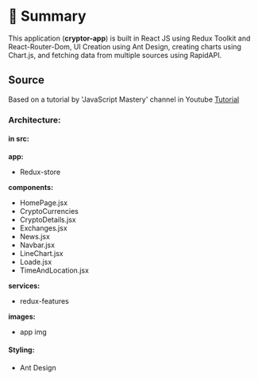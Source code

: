 # 📣 **Summary**

This application (**cryptor-app**) is built in React JS using Redux Toolkit and React-Router-Dom, UI Creation using Ant Design, creating charts using Chart.js, and fetching data from multiple sources using RapidAPI.

## Source

Based on a tutorial by 'JavaScript Mastery' channel in Youtube [Tutorial](https://www.youtube.com/watch?v=9DDX3US3kss) 

### Architecture:

#### in src:

**app:**

- Redux-store

**components:**

- HomePage.jsx
- CryptoCurrencies
- CryptoDetails.jsx
- Exchanges.jsx
- News.jsx
- Navbar.jsx
- LineChart.jsx
- Loade.jsx
- TimeAndLocation.jsx

**services:**

- redux-features

**images:**

- app img

#### **Styling:**

- Ant Design
